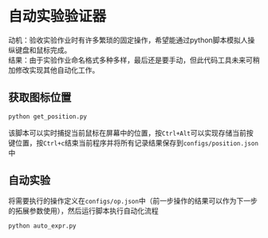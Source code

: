# 自动实验验证器
动机：验收实验作业时有许多繁琐的固定操作，希望能通过python脚本模拟人操纵键盘和鼠标完成。    
结果：由于实验作业命名格式多种多样，最后还是要手动，但此代码工具未来可稍加修改实现其他自动化工作。

## 获取图标位置
```bash
python get_position.py
```
该脚本可以实时捕捉当前鼠标在屏幕中的位置，按`Ctrl+Alt`可以实现存储当前按键位置，按`Ctrl+c`结束当前程序并将所有记录结果保存到`configs/position.json`中

## 自动实验
将需要执行的操作定义在`configs/op.json`中（前一步操作的结果可以作为下一步的拓展参数使用），然后运行脚本执行自动化流程
```bash
python auto_expr.py
```